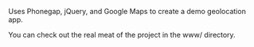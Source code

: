 Uses Phonegap, jQuery, and Google Maps to create a demo geolocation app.

You can check out the real meat of the project in the www/ directory.
